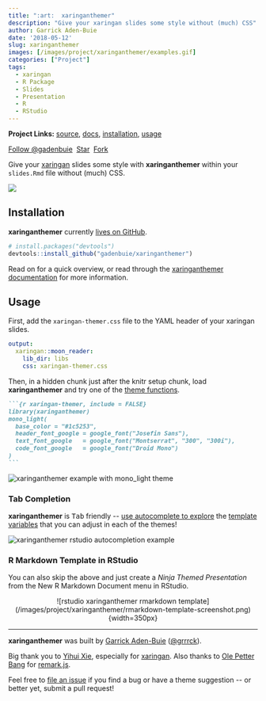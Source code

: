 ```yaml
---
title: ":art:  xaringanthemer"
description: "Give your xaringan slides some style without (much) CSS"
author: Garrick Aden-Buie
date: '2018-05-12'
slug: xaringanthemer
images: [/images/project/xaringanthemer/examples.gif]
categories: ["Project"]
tags:
  - xaringan
  - R Package
  - Slides
  - Presentation
  - R
  - RStudio
---
```


[xt-src]: https://github.com/gadenbuie/xaringanthemer
[devtools]: https://github.com/r-lib/devtools
[xaringan]: https://github.com/yihui/xaringan
[xt-docs]: https://pkg.garrickadenbuie.com/xaringanthemer

**Project Links:** [source][xt-src], [docs][xt-docs], [installation](#installation), [usage](#usage)

<!-- https://buttons.github.io/ -->
<a class="github-button" href="https://github.com/gadenbuie" data-show-count="true" aria-label="Follow @gadenbuie on GitHub">Follow @gadenbuie</a>&nbsp;
<a class="github-button" href="https://github.com/gadenbuie/xaringanthemer" data-icon="octicon-star" data-show-count="true" aria-label="Star gadenbuie/xaringanthemer on GitHub">Star</a>&nbsp;
<a class="github-button" href="https://github.com/gadenbuie/xaringanthemer/fork" data-icon="octicon-repo-forked" data-show-count="true" aria-label="Fork gadenbuie/xaringanthemer on GitHub">Fork</a>

Give your [xaringan] slides some style with **xaringanthemer** within your `slides.Rmd` file without (much) CSS.

![](/images/project/xaringanthemer/examples.gif)

## Installation

**xaringanthemer** currently [lives on GitHub][xt-src].

```r
# install.packages("devtools")
devtools::install_github("gadenbuie/xaringanthemer")
```

Read on for a quick overview, or read through the [xaringanthemer documentation][xt-docs] for more information.

## Usage

<!-- Set link to theme-settings, template-variables, theme functions -->
[theme-settings]: https://pkg.garrickadenbuie.com/xaringanthemer/articles/xaringanthemer.html#theme-settings
[template-variables]: https://pkg.garrickadenbuie.com/xaringanthemer/articles/template-variables.html
[theme-functions]: https://pkg.garrickadenbuie.com/xaringanthemer/articles/singles/themes.html

First, add the `xaringan-themer.css` file to the YAML header of your xaringan slides.

```yaml
output:
  xaringan::moon_reader:
    lib_dir: libs
    css: xaringan-themer.css
```

Then, in a hidden chunk just after the knitr setup chunk, load **xaringanthemer** and try one of the [theme functions][theme-functions].

````markdown
```{r xaringan-themer, include = FALSE}
library(xaringanthemer)
mono_light(
  base_color = "#1c5253",
  header_font_google = google_font("Josefin Sans"),
  text_font_google   = google_font("Montserrat", "300", "300i"),
  code_font_google   = google_font("Droid Mono")
)
```
````

![xaringanthemer example with mono_light theme](/images/project/xaringanthemer/example_mono_light_1c5253.png)


### Tab Completion

**xaringanthemer** is <kbd>Tab</kbd> friendly -- [use autocomplete to explore][theme-settings] the [template variables][template-variables] that you can adjust in each of the themes!

![xaringanthemer rstudio autocompletion example](/images/project/xaringanthemer/xaringanthemer-rstudio-help.gif)

### R Markdown Template in RStudio

You can also skip the above and just create a *Ninja Themed Presentation* from the New R Markdown Document menu in RStudio.

<center>
![rstudio xaringanthemer rmarkdown template](/images/project/xaringanthemer/rmarkdown-template-screenshot.png){width=350px}
</center>


***

[xaringan]: https://github.com/yihui/xaringan
[remarkjs]: https://github.com/gnab/remark

**xaringanthemer** was built by [Garrick Aden-Buie](https://www.garrickadenbuie.com) ([&commat;grrrck](https://twitter.com/grrrck)).

Big thank you to [Yihui Xie](https://yihui.name), especially for [xaringan].
Also thanks to [Ole Petter Bang](http://gnab.org) for [remark.js][remarkjs].

Feel free to [file an issue](https://github.com/gadenbuie/xaringanthemer/issues)
if you find a bug or have a theme suggestion -- or better yet, submit a pull request!
